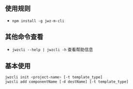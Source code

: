 ## 使用规则
* `npm install -g jwz-m-cli`

## 其他命令查看
* `jwzcli --help | jwzcli -h` 查看帮助信息

## 基本使用
```bash
jwzcli init <project-name> [-t template_type]
jwzcli add componentName [-d destName] [-t template_type]
```